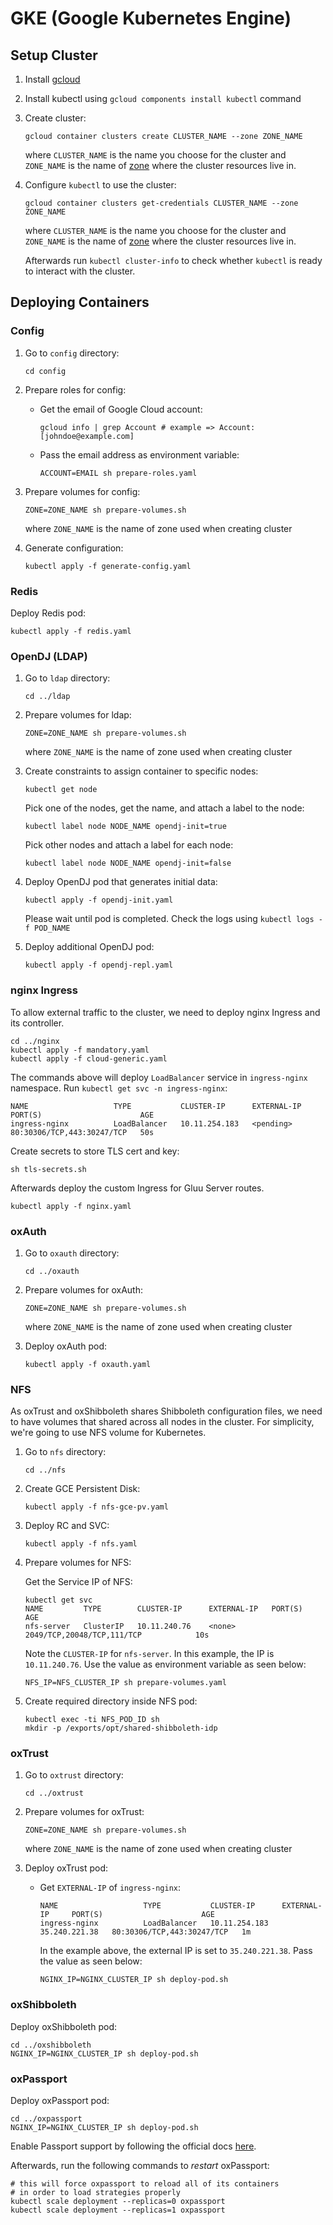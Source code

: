 # GKE (Google Kubernetes Engine)

## Setup Cluster

1.  Install [gcloud](https://cloud.google.com/sdk/docs/quickstarts)

2.  Install kubectl using `gcloud components install kubectl` command

3.  Create cluster:

        gcloud container clusters create CLUSTER_NAME --zone ZONE_NAME

    where `CLUSTER_NAME` is the name you choose for the cluster and `ZONE_NAME` is the name of [zone](https://cloud.google.com/compute/docs/regions-zones/) where the cluster resources live in.

4.  Configure `kubectl` to use the cluster:

        gcloud container clusters get-credentials CLUSTER_NAME --zone ZONE_NAME

    where `CLUSTER_NAME` is the name you choose for the cluster and `ZONE_NAME` is the name of [zone](https://cloud.google.com/compute/docs/regions-zones/) where the cluster resources live in.

    Afterwards run `kubectl cluster-info` to check whether `kubectl` is ready to interact with the cluster.

## Deploying Containers

### Config

1.  Go to `config` directory:

        cd config

2.  Prepare roles for config:

    -   Get the email of Google Cloud account:

            gcloud info | grep Account # example => Account: [johndoe@example.com]

    -   Pass the email address as environment variable:

            ACCOUNT=EMAIL sh prepare-roles.yaml

3.  Prepare volumes for config:

        ZONE=ZONE_NAME sh prepare-volumes.sh

    where `ZONE_NAME` is the name of zone used when creating cluster

4.  Generate configuration:

        kubectl apply -f generate-config.yaml

### Redis

Deploy Redis pod:

    kubectl apply -f redis.yaml

### OpenDJ (LDAP)

1.  Go to `ldap` directory:

        cd ../ldap

2.  Prepare volumes for ldap:

        ZONE=ZONE_NAME sh prepare-volumes.sh

    where `ZONE_NAME` is the name of zone used when creating cluster

3.  Create constraints to assign container to specific nodes:

        kubectl get node

    Pick one of the nodes, get the name, and attach a label to the node:

        kubectl label node NODE_NAME opendj-init=true

    Pick other nodes and attach a label for each node:

        kubectl label node NODE_NAME opendj-init=false

4.  Deploy OpenDJ pod that generates initial data:

        kubectl apply -f opendj-init.yaml

    Please wait until pod is completed. Check the logs using `kubectl logs -f POD_NAME`

5.  Deploy additional OpenDJ pod:

        kubectl apply -f opendj-repl.yaml

### nginx Ingress

To allow external traffic to the cluster, we need to deploy nginx Ingress and its controller.

    cd ../nginx
    kubectl apply -f mandatory.yaml
    kubectl apply -f cloud-generic.yaml

The commands above will deploy `LoadBalancer` service in `ingress-nginx` namespace. Run `kubectl get svc -n ingress-nginx`:

    NAME                   TYPE           CLUSTER-IP      EXTERNAL-IP   PORT(S)                      AGE
    ingress-nginx          LoadBalancer   10.11.254.183   <pending>     80:30306/TCP,443:30247/TCP   50s

Create secrets to store TLS cert and key:

    sh tls-secrets.sh

Afterwards deploy the custom Ingress for Gluu Server routes.

    kubectl apply -f nginx.yaml

### oxAuth

1.  Go to `oxauth` directory:

        cd ../oxauth

2.  Prepare volumes for oxAuth:

        ZONE=ZONE_NAME sh prepare-volumes.sh

    where `ZONE_NAME` is the name of zone used when creating cluster

3.  Deploy oxAuth pod:

        kubectl apply -f oxauth.yaml

### NFS

As oxTrust and oxShibboleth shares Shibboleth configuration files, we need to have volumes that shared across all nodes in the cluster. For simplicity, we're going to use NFS volume for Kubernetes.

1.  Go to `nfs` directory:

        cd ../nfs

2.  Create GCE Persistent Disk:

        kubectl apply -f nfs-gce-pv.yaml

3.  Deploy RC and SVC:

        kubectl apply -f nfs.yaml

4.  Prepare volumes for NFS:

    Get the Service IP of NFS:

        kubectl get svc
        NAME         TYPE        CLUSTER-IP      EXTERNAL-IP   PORT(S)                               AGE
        nfs-server   ClusterIP   10.11.240.76    <none>        2049/TCP,20048/TCP,111/TCP            10s

    Note the `CLUSTER-IP` for `nfs-server`. In this example, the IP is `10.11.240.76`.
    Use the value as environment variable as seen below:

        NFS_IP=NFS_CLUSTER_IP sh prepare-volumes.yaml

5.  Create required directory inside NFS pod:

        kubectl exec -ti NFS_POD_ID sh
        mkdir -p /exports/opt/shared-shibboleth-idp

### oxTrust

1.  Go to `oxtrust` directory:

        cd ../oxtrust

2.  Prepare volumes for oxTrust:

        ZONE=ZONE_NAME sh prepare-volumes.sh

    where `ZONE_NAME` is the name of zone used when creating cluster

3.  Deploy oxTrust pod:

    -   Get `EXTERNAL-IP` of `ingress-nginx`:

            NAME                   TYPE           CLUSTER-IP      EXTERNAL-IP     PORT(S)                      AGE
            ingress-nginx          LoadBalancer   10.11.254.183   35.240.221.38   80:30306/TCP,443:30247/TCP   1m

        In the example above, the external IP is set to `35.240.221.38`. Pass the value as seen below:

            NGINX_IP=NGINX_CLUSTER_IP sh deploy-pod.sh

### oxShibboleth

Deploy oxShibboleth pod:

    cd ../oxshibboleth
    NGINX_IP=NGINX_CLUSTER_IP sh deploy-pod.sh

### oxPassport

Deploy oxPassport pod:

    cd ../oxpassport
    NGINX_IP=NGINX_CLUSTER_IP sh deploy-pod.sh

Enable Passport support by following the official docs [here](https://gluu.org/docs/ce/authn-guide/passport/#setup-passportjs-with-gluu).

Afterwards, run the following commands to _restart_ oxPassport:

    # this will force oxpassport to reload all of its containers
    # in order to load strategies properly
    kubectl scale deployment --replicas=0 oxpassport
    kubectl scale deployment --replicas=1 oxpassport

